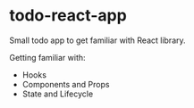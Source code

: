 # todo-react-app

Small todo app to get familiar with React library.

Getting familiar with:
* Hooks
* Components and Props
* State and Lifecycle
